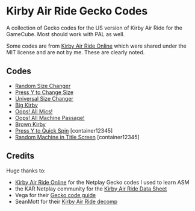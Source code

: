 # Kirby Air Ride Gecko Codes
A collection of Gecko codes for the US version of Kirby Air Ride for the GameCube. Most should work with PAL as well.

Some codes are from [Kirby Air Ride Online](https://github.com/EternalllZM/rtd-kar/) which were shared under the MIT license and are not by me. These are clearly noted.

## Codes
- [Random Size Changer](./codes/random_size.md)
- [Press Y to Change Size](./codes/y_size.md)
- [Universal Size Changer](./codes/size_changer.md)
- [Big Kirby](./codes/big_kirby.md)
- [Oops! All Mics!](./codes/all_mics.md)
- [Oops! All Machine Passage!](./codes/machine_passage.md)
- [Brown Kirby](./codes/brown_kirby.md)
- [Press Y to Quick Spin](./codes/y_spin.md) [container12345]
- [Random Machine in Title Screen](./codes/random_machine.md) [container12345]

## Credits

Huge thanks to:
- [Kirby Air Ride Online](https://github.com/EternalllZM/rtd-kar/) for the Netplay Gecko codes I used to learn ASM
- the KAR Netplay community for the [Kirby Air Ride Data Sheet](https://docs.google.com/spreadsheets/d/17oqMElsOA1FQ4SigXuoF7Jv9Lent2DyywZgCmreKGfM/edit?gid=205218850#gid=205218850)
- Vega for their [Gecko code guide](https://mariokartwii.com/showthread.php?tid=830)
- SeanMott for their [Kirby Air Ride decomp](https://github.com/SeanMott/KAR-Decomp/)
